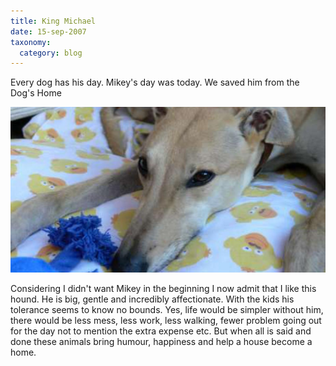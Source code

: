 ```yaml
---
title: King Michael
date: 15-sep-2007
taxonomy:
  category: blog
---
```


Every dog has his day. Mikey's day was today. We saved him from the Dog's Home

![king mikey](mikey.jpg)

Considering I didn't want Mikey in the beginning I now admit that I like this hound.  He is big, gentle and incredibly affectionate.  With the kids his tolerance seems to know no bounds. Yes, life would be simpler without him, there would be less mess, less work, less walking, fewer problem going out for the day not to mention the extra expense etc.  But when all is said and done these animals bring humour, happiness and help a house become a home.

